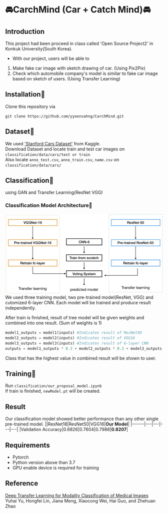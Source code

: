 # :oncoming_automobile:CarchMind (Car + Catch Mind):oncoming_automobile:

## Introduction
This project had been proceed in class called 'Open Source Project2' in Konkuk University(South Korea).  

- With our project, users will be able to  

1. Make fake car image with sketch drawing of car. (Using Pix2Pix)  
2. Check which automobile company's model is similar to fake car image based on sketch of users. (Using Transfer Learning)  

## Installation:hammer:
Clone this repository via
```
git clone https://github.com/yyoonsahng/CarchMind.git
```

## Dataset:page_facing_up:
We used ['Stanford Cars Dataset'](https://www.kaggle.com/jessicali9530/stanford-cars-dataset) from Kaggle.  
Download Dataset and locate train and test car images on ```classification/data/cars/test or train```  
Also locate ```anno_test.csv```, ```anno_train.csv```, ```name.csv``` on ```classification/data/cars/```

## Classification:open_file_folder:
using GAN and Transfer Learning(ResNet VGG)

### Classification Model Architecture:construction_worker:
![architecture](./ModelArchitecture.png)
We used three training model, two pre-trained model(ResNet, VGG) and cutomized 6-layer CNN. Each model will be trained and produce result independently. 

After train is finished, result of tree model will be given weights and combined into one result. (Sum of weights is 1)  
```python
model1_outputs = model1(inputs) #Indicates result of ResNet50
model2_outputs = model2(inputs) #Indicates result of VGG16
model3_outputs = model3(inputs) #Indicates result of 6-layer CNN
outputs = model1_outputs * 0.3 + model2_outputs * 0.3 + model3_outputs * 0.4 #output is combined result
```

Class that has the highest value in combined result will be shown to user.  

## Training:runner:
Run ```classification/our_proposal_model.ipynb```  
If train is finished, ```newModel.pt``` will be created.

## Result
Our classification model showed better performance than any other single pre-trained model.
||ResNet18|ResNet50|VGG16|**Our Model**|
|------|---|---|---|---|
|Validation Accuracy|0.6826|0.7604|0.7988|**0.8207**|

## Requirements
- Pytorch  
- Python version above than 3.7  
- GPU enable device is required for training

## Reference
[Deep Transfer Learning for Modality Classification of Medical Images](https://www.mdpi.com/2078-2489/8/3/91)  
Yuhai Yu, Hongfei Lin, Jiana Meng, Xiaocong Wei, Hai Guo, and Zhehuan Zhao

